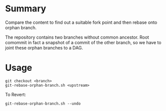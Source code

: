 # Summary

Compare the content to find out a suitable fork point and then rebase onto orphan branch.

The repository contains two branches without common ancestor. Root comommit in fact a snapshot of a commit of the other branch, so we have to joint these orphan branches to a DAG.

# Usage

```
git checkout <branch>
git-rebase-orphan-branch.sh <upstream>
```

To Revert:

```
git-rebase-orphan-branch.sh --undo
```

